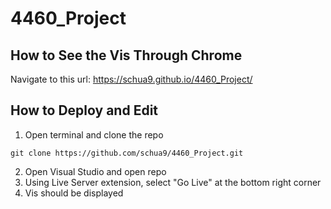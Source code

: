 # 4460_Project
## How to See the Vis Through Chrome
Navigate to this url: https://schua9.github.io/4460_Project/ 
## How to Deploy and Edit
1. Open terminal and clone the repo

``git clone https://github.com/schua9/4460_Project.git``

2. Open Visual Studio and open repo
3. Using Live Server extension, select "Go Live" at the bottom right corner
4. Vis should be displayed
